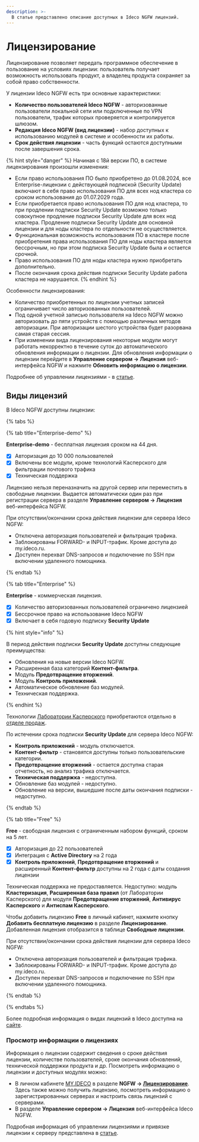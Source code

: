 ```yaml
---
description: >-
  В статье представлено описание доступных в Ideco NGFW лицензий.
---
```


# Лицензирование

Лицензирование позволяет передать программное обеспечение в пользование на условиях лицензии: пользователь получает возможность использовать продукт, а владелец продукта сохраняет за собой право собственности.

У лицензии Ideco NGFW есть три основные характеристики:

* **Количество пользователей Ideco NGFW** - авторизованные пользователи локальной сети или подключенные по VPN пользователи, трафик которых проверяется и контролируется шлюзом.
* **Редакция Ideco NGFW (вид лицензии)** - набор доступных к использованию модулей в системе и особенности их работы.
* **Срок действия лицензии** - часть функций остаются доступными после завершения срока.

{% hint style="danger" %}
Начиная с 18й версии ПО, в системе лицензирования произошли изменения:
* Если право использования ПО было приобретено до 01.08.2024, все Enterprise-лицензии с действующей подпиской (Security Update) включают в себя право использования ПО для всех нод кластера со сроком использования до 01.07.2029 года.
* Если приобретается право использования ПО для нод кластера, то при продлении подписки Security Update возможно только совокупное продление подписки Security Update для всех нод кластера. Продление подписки Security Update для основной лицензии и для ноды кластера по отдельности не осуществляется.
* Функциональная возможность использования ПО в кластере после приобретения права использования ПО для ноды кластера является бессрочным, но при этом подписка Security Update была и остается срочной.
* Право использования ПО для ноды кластера нужно приобретать дополнительно.
* После окончания срока действия подписки Security Update работа кластера не нарушается.
{% endhint %}

Особенности лицензирования:

* Количество приобретенных по лицензии учетных записей ограничивает число авторизованных пользователей.
* Под одной учетной записью пользователя на Ideco NGFW можно авторизовать до пяти устройств с помощью различных методов авторизации. При авторизации шестого устройства будет разорвана самая старая сессия.
* При изменении вида лицензирования некоторые модули могут работать некорректно в течение суток до автоматического обновления информации о лицензии. Для обновления информации о лицензии перейдите в **Управление сервером -> Лицензия** веб-интерфейса NGFW и нажмите **Обновить информацию о лицензии**.


Подробнее об управлении лицензиями - в [статье](/settings/server-management/license-management.md).

## Виды лицензий

В Ideco NGFW доступны лицензии:

{% tabs %}

{% tab title="Enterprise-demo" %}

**Enterprise-demo** - бесплатная лицензия сроком на 44 дня.

* [x] Авторизация до 10 000 пользователей
* [x] Включены все модули, кроме технологий Касперского для фильтрации почтового трафика
* [x] Техническая поддержка

Лицензию нельзя переназначить на другой сервер или переместить в свободные лицензии. Выдается автоматически один раз при регистрации сервера в разделе **Управление сервером -> Лицензия** веб-интерфейса NGFW.

При отсутствии/окончании срока действия лицензии для сервера Ideco NGFW:
* Отключена авторизация пользователей и фильтрация трафика.
* Заблокированы FORWARD- и INPUT-трафик. Кроме доступа до my.ideco.ru.
* Доступен перехват DNS-запросов и подключение по SSH при включении удаленного помощника.

{% endtab %}

{% tab title="Enterprise" %}

**Enterprise** - коммерческая лицензия.

* [x] Количество авторизованных пользователей ограничено лицензией
* [x] Бессрочное право на использование Ideco NGFW
* [x] Включает в себя годовую подписку **Security Update**

{% hint style="info" %}

В период действия подписки **Security Update** доступны следующие преимущества:

* Обновления на новые версии Ideco NGFW.
* Расширенная база категорий **Контент-фильтра**.
* Модуль **Предотвращение вторжений**.
* Модуль **Контроль приложений**.
* Автоматическое обновление баз модулей.
* Техническая поддержка.

{% endhint %}

Технологии [Лаборатории Касперского](https://ideco.ru/kaspersky) приобретаются отдельно в [отделе продаж](https://ideco.ru/kontakty).

По истечении срока подписки **Security Update** для сервера Ideco NGFW:

* **Контроль приложений** - модуль отключается.
* **Контент-фильтр** - становятся доступны только пользовательские категории.
* **Предотвращение вторжений** - остается доступна старая отчетность, но анализ трафика отключается.
* **Техническая поддержка** - недоступна.
* Обновление баз модулей - недоступно.
* Обновление на версии, вышедшие после даты окончания подписки - недоступно.

{% endtab %}

{% tab title="Free" %}

**Free** - свободная лицензия с ограниченным набором функций, сроком на 5 лет.

* [x] Авторизация до 22 пользователей
* [x] Интеграция с **Active Directory** на 2 года
* [x] **Контроль приложений**, **Предотвращение вторжений** и расширенный **Контент-фильтр** доступны на 2 года с даты создания лицензии
  
Техническая поддержка не предоставляется. Недоступно: модуль **Кластеризация**, **Расширенная база правил** (от Лаборатории Касперского) для модуля **Предотвращение вторжений**, **Антивирус Касперского** и **Антиспам Касперского**.

Чтобы добавить лицензию **Free** в личный кабинет, нажмите кнопку **Добавить бесплатную лицензию** в разделе **Лицензирование**. Добавленная лицензия отобразится в таблице **Свободные лицензии**.

При отсутствии/окончании срока действия лицензии для сервера Ideco NGFW:
* Отключена авторизация пользователей и фильтрация трафика.
* Заблокированы FORWARD- и INPUT-трафик. Кроме доступа до my.ideco.ru.
* Доступен перехват DNS-запросов и подключение по SSH при включении удаленного помощника.

{% endtab %}

{% endtabs %}

Более подробная информация о видах лицензий в Ideco доступна на [сайте](https://ideco.ru/sravnenie-versiy).

### Просмотр информации о лицензиях

Информация о лицензии содержит сведения о сроке действия лицензии, количестве пользователей, сроке окончания обновлений, технической поддержки продукта и др. Посмотреть информацию о лицензии и доступных модулях можно:

* В личном кабинете [MY.IDECO](/settings-my/README.md) в разделе **NGFW -> [Лицензирование](https://my.ideco.ru)**. Здесь также можно получить лицензию, посмотреть информацию о зарегистрированных серверах и настроить связь лицензий с серверами.
* В разделе **Управление сервером -> Лицензия** веб-интерфейса Ideco NGFW.

Подробная информация об управлении лицензиями и привязке лицензии к серверу представлена в [статье](/settings/server-management/license-management.md).